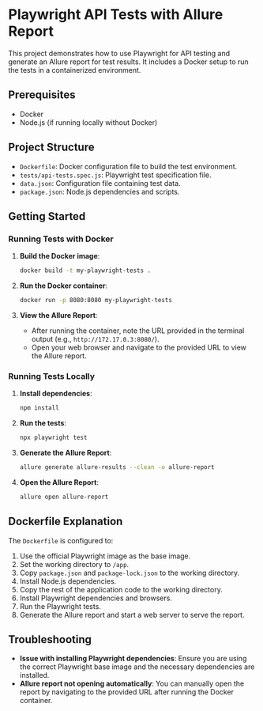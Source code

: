 # Playwright API Tests with Allure Report

This project demonstrates how to use Playwright for API testing and generate an Allure report for test results. It includes a Docker setup to run the tests in a containerized environment.

## Prerequisites

- Docker
- Node.js (if running locally without Docker)

## Project Structure

- `Dockerfile`: Docker configuration file to build the test environment.
- `tests/api-tests.spec.js`: Playwright test specification file.
- `data.json`: Configuration file containing test data.
- `package.json`: Node.js dependencies and scripts.

## Getting Started

### Running Tests with Docker

1. **Build the Docker image**:
    ```sh
    docker build -t my-playwright-tests .
    ```

2. **Run the Docker container**:
    ```sh
    docker run -p 8080:8080 my-playwright-tests
    ```

3. **View the Allure Report**:
    - After running the container, note the URL provided in the terminal output (e.g., `http://172.17.0.3:8080/`).
    - Open your web browser and navigate to the provided URL to view the Allure report.

### Running Tests Locally

1. **Install dependencies**:
    ```sh
    npm install
    ```

2. **Run the tests**:
    ```sh
    npx playwright test
    ```

3. **Generate the Allure Report**:
    ```sh
    allure generate allure-results --clean -o allure-report
    ```

4. **Open the Allure Report**:
    ```sh
    allure open allure-report
    ```

## Dockerfile Explanation

The `Dockerfile` is configured to:

1. Use the official Playwright image as the base image.
2. Set the working directory to `/app`.
3. Copy `package.json` and `package-lock.json` to the working directory.
4. Install Node.js dependencies.
5. Copy the rest of the application code to the working directory.
6. Install Playwright dependencies and browsers.
7. Run the Playwright tests.
8. Generate the Allure report and start a web server to serve the report.

## Troubleshooting

- **Issue with installing Playwright dependencies**: Ensure you are using the correct Playwright base image and the necessary dependencies are installed.
- **Allure report not opening automatically**: You can manually open the report by navigating to the provided URL after running the Docker container.


